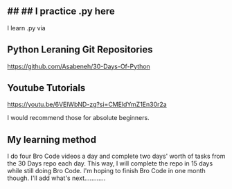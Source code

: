## ## ## I practice .py here
I learn .py via
## Python Leraning Git Repositories
https://github.com/Asabeneh/30-Days-Of-Python 
## Youtube Tutorials 
https://youtu.be/6VElWbND-zg?si=CMEldYmZ1En30r2a

I would recommend those for absolute beginners.

## My learning method
I do four Bro Code videos a day and complete two days' worth of tasks from the 30 Days repo each day. 
This way, I will complete the repo in 15 days while still doing Bro Code. 
I'm hoping to finish Bro Code in one month though.
I'll add what's next............

